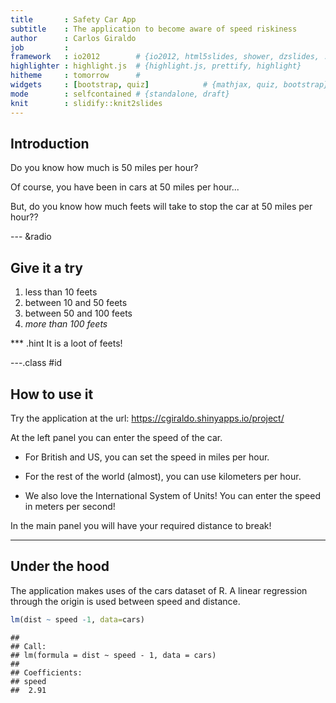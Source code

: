 ```yaml
---
title       : Safety Car App
subtitle    : The application to become aware of speed riskiness
author      : Carlos Giraldo
job         : 
framework   : io2012        # {io2012, html5slides, shower, dzslides, ...}
highlighter : highlight.js  # {highlight.js, prettify, highlight}
hitheme     : tomorrow      # 
widgets     : [bootstrap, quiz]            # {mathjax, quiz, bootstrap}
mode        : selfcontained # {standalone, draft}
knit        : slidify::knit2slides
---
```


## Introduction

Do you know how much is 50 miles per hour?

Of course, you have been in cars at 50 miles per hour...

But, do you know how much feets will take to stop the car at 50 miles per hour??

--- &radio
## Give it a try
1. less than 10 feets
2. between 10 and 50 feets
3. between 50 and 100 feets 
4. _more than 100 feets_

*** .hint
It is a loot of feets!

---.class #id 
## How to use it 
Try the application at the url: https://cgiraldo.shinyapps.io/project/

At the left panel you can enter the speed of the car.

* For British and US, you can set the speed in miles per hour.

* For the rest of the world (almost), you can use kilometers per hour.

* We also love the International System of Units! 
You can enter the speed in meters per second!

In the main panel you will have your required distance to break!

---
## Under the hood
The application makes uses of the cars dataset of R.
A linear regression through the origin is used between speed and distance.

```r
lm(dist ~ speed -1, data=cars)
```

```
## 
## Call:
## lm(formula = dist ~ speed - 1, data = cars)
## 
## Coefficients:
## speed  
##  2.91
```

